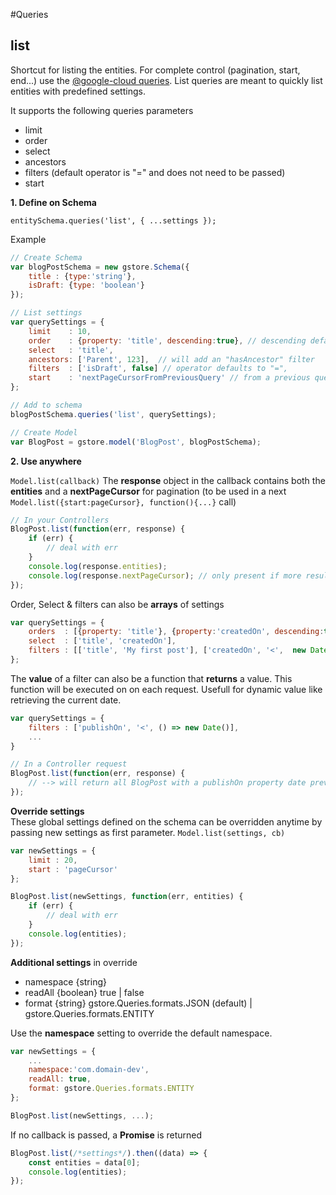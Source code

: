 #Queries

## list

Shortcut for listing the entities. For complete control (pagination, start, end...) use the [@google-cloud queries](./google-cloud-queries.md). List queries are meant to quickly list entities with predefined settings.

It supports the following queries parameters

- limit
- order
- select
- ancestors
- filters (default operator is "=" and does not need to be passed)
- start


**1. Define on Schema**

`entitySchema.queries('list', { ...settings });`

Example

```js
// Create Schema
var blogPostSchema = new gstore.Schema({
    title : {type:'string'},
    isDraft: {type: 'boolean'}
});

// List settings
var querySettings = {
    limit    : 10,
    order    : {property: 'title', descending:true}, // descending defaults to false and is optional
    select   : 'title',
    ancestors: ['Parent', 123],  // will add an "hasAncestor" filter
    filters  : ['isDraft', false] // operator defaults to "=",
    start    : 'nextPageCursorFromPreviousQuery' // from a previous query
};

// Add to schema
blogPostSchema.queries('list', querySettings);

// Create Model
var BlogPost = gstore.model('BlogPost', blogPostSchema);
```

**2. Use anywhere**

`Model.list(callback)`
The **response** object in the callback contains both the **entities** and a **nextPageCursor** for pagination (to be used in a next `Model.list({start:pageCursor}, function(){...}` call)

```js
// In your Controllers
BlogPost.list(function(err, response) {
    if (err) {
        // deal with err
    }
    console.log(response.entities);
    console.log(response.nextPageCursor); // only present if more results
});
```

Order, Select & filters can also be **arrays** of settings

```js
var querySettings = {
    orders  : [{property: 'title'}, {property:'createdOn', descending:true}]
    select  : ['title', 'createdOn'],
    filters : [['title', 'My first post'], ['createdOn', '<',  new Date()]]
};
```

The **value** of a filter can also be a function that **returns** a value. This function will be executed on on each request. Usefull for dynamic value like retrieving the current date.

```js
var querySettings = {
	filters : ['publishOn', '<', () => new Date()],
	...
}

// In a Controller request
BlogPost.list(function(err, response) {
	// --> will return all BlogPost with a publishOn property date previous of today's date.
});
```

**Override settings**  
These global settings defined on the schema can be overridden anytime by passing new settings as first parameter. `Model.list(settings, cb)`

```js
var newSettings = {
    limit : 20,
    start : 'pageCursor'
};

BlogPost.list(newSettings, function(err, entities) {
    if (err) {
        // deal with err
    }
    console.log(entities);
});
```

**Additional settings** in override

- namespace {string}
- readAll {boolean} true | false
- format {string} gstore.Queries.formats.JSON (default) | gstore.Queries.formats.ENTITY

Use the **namespace** setting to override the default namespace.

```js
var newSettings = {
    ...
    namespace:'com.domain-dev',
    readAll: true,
    format: gstore.Queries.formats.ENTITY
};

BlogPost.list(newSettings, ...);
```

If no callback is passed, a **Promise** is returned

```js
BlogPost.list(/*settings*/).then((data) => {
	const entities = data[0];
    console.log(entities);
});
```